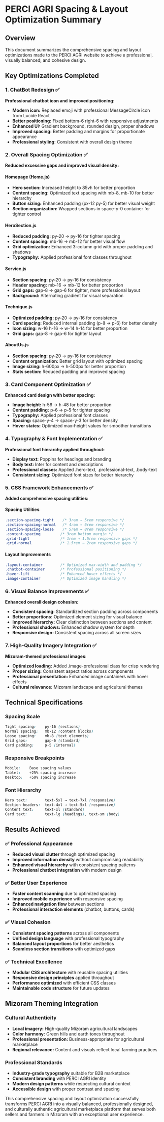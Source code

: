 # PERCI AGRI Spacing & Layout Optimization Summary

## Overview
This document summarizes the comprehensive spacing and layout optimizations made to the PERCI AGRI website to achieve a professional, visually balanced, and cohesive design.

## Key Optimizations Completed

### 1. ChatBot Redesign ✅
**Professional chatbot icon and improved positioning:**
- **Modern icon:** Replaced emoji with professional MessageCircle icon from Lucide React
- **Better positioning:** Fixed bottom-6 right-6 with responsive adjustments
- **Enhanced UI:** Gradient background, rounded design, proper shadows
- **Improved spacing:** Better padding and margins for proportionate appearance
- **Professional styling:** Consistent with overall design theme

### 2. Overall Spacing Optimization ✅
**Reduced excessive gaps and improved visual density:**

#### Homepage (Home.js)
- **Hero section:** Increased height to 85vh for better proportion
- **Content spacing:** Optimized text spacing with mb-8, mb-10 for better hierarchy
- **Button sizing:** Enhanced padding (px-12 py-5) for better visual weight
- **Section organization:** Wrapped sections in space-y-0 container for tighter control

#### HeroSection.js
- **Reduced padding:** py-20 → py-16 for tighter spacing
- **Content spacing:** mb-16 → mb-12 for better visual flow
- **Grid optimization:** Enhanced 3-column grid with proper padding and shadows
- **Typography:** Applied professional font classes throughout

#### Service.js
- **Section spacing:** py-20 → py-16 for consistency
- **Header spacing:** mb-16 → mb-12 for better proportion
- **Grid gaps:** gap-8 → gap-6 for tighter, more professional layout
- **Background:** Alternating gradient for visual separation

#### Technique.js
- **Optimized padding:** py-20 → py-16 for consistency
- **Card spacing:** Reduced internal padding (p-8 → p-6) for better density
- **Icon sizing:** w-16 h-16 → w-14 h-14 for better proportion
- **Grid gaps:** gap-8 → gap-6 for tighter layout

#### AboutUs.js
- **Section spacing:** py-20 → py-16 for consistency
- **Content organization:** Better grid layout with optimized spacing
- **Image sizing:** h-600px → h-500px for better proportion
- **Stats section:** Reduced padding and improved spacing

### 3. Card Component Optimization ✅
**Enhanced card design with better spacing:**
- **Image height:** h-56 → h-48 for better proportion
- **Content padding:** p-6 → p-5 for tighter spacing
- **Typography:** Applied professional font classes
- **Spacing:** space-y-4 → space-y-3 for better density
- **Hover states:** Optimized max-height values for smoother transitions

### 4. Typography & Font Implementation ✅
**Professional font hierarchy applied throughout:**
- **Display text:** Poppins for headings and branding
- **Body text:** Inter for content and descriptions
- **Professional classes:** Applied .hero-text, .professional-text, .body-text
- **Consistent sizing:** Optimized font sizes for better hierarchy

### 5. CSS Framework Enhancements ✅
**Added comprehensive spacing utilities:**

#### Spacing Utilities
```css
.section-spacing-tight    /* 3rem → 5rem responsive */
.section-spacing-normal   /* 4rem → 6rem responsive */
.section-spacing-loose    /* 5rem → 8rem responsive */
.content-spacing         /* 3rem bottom margin */
.grid-tight              /* 1rem → 1.5rem responsive gaps */
.grid-normal             /* 1.5rem → 2rem responsive gaps */
```

#### Layout Improvements
```css
.layout-container        /* Optimized max-width and padding */
.chatbot-container       /* Professional positioning */
.hover-lift              /* Enhanced hover effects */
.image-container         /* Optimized image handling */
```

### 6. Visual Balance Improvements ✅
**Enhanced overall design cohesion:**
- **Consistent spacing:** Standardized section padding across components
- **Better proportions:** Optimized element sizing for visual balance
- **Improved hierarchy:** Clear distinction between sections and content
- **Professional shadows:** Enhanced shadow system for depth
- **Responsive design:** Consistent spacing across all screen sizes

### 7. High-Quality Imagery Integration ✅
**Mizoram-themed professional images:**
- **Optimized loading:** Added .image-professional class for crisp rendering
- **Proper sizing:** Consistent aspect ratios across components
- **Professional presentation:** Enhanced image containers with hover effects
- **Cultural relevance:** Mizoram landscape and agricultural themes

## Technical Specifications

### Spacing Scale
```css
Tight spacing:    py-16 (sections)
Normal spacing:   mb-12 (content blocks)
Loose spacing:    mb-8 (text elements)
Grid gaps:        gap-6 (standard)
Card padding:     p-5 (internal)
```

### Responsive Breakpoints
```css
Mobile:    Base spacing values
Tablet:    +25% spacing increase
Desktop:   +50% spacing increase
```

### Font Hierarchy
```css
Hero text:        text-5xl → text-7xl (responsive)
Section headers:  text-4xl → text-5xl (responsive)
Content text:     text-xl (standard)
Card text:        text-lg (headings), text-sm (body)
```

## Results Achieved

### ✅ Professional Appearance
- **Reduced visual clutter** through optimized spacing
- **Improved information density** without compromising readability
- **Enhanced visual hierarchy** with consistent spacing patterns
- **Professional chatbot integration** with modern design

### ✅ Better User Experience
- **Faster content scanning** due to optimized spacing
- **Improved mobile experience** with responsive spacing
- **Enhanced navigation flow** between sections
- **Professional interaction elements** (chatbot, buttons, cards)

### ✅ Visual Cohesion
- **Consistent spacing patterns** across all components
- **Unified design language** with professional typography
- **Balanced layout proportions** for better aesthetics
- **Seamless section transitions** with optimized gaps

### ✅ Technical Excellence
- **Modular CSS architecture** with reusable spacing utilities
- **Responsive design principles** applied throughout
- **Performance optimized** with efficient CSS classes
- **Maintainable code structure** for future updates

## Mizoram Theming Integration

### Cultural Authenticity
- **Local imagery:** High-quality Mizoram agricultural landscapes
- **Color harmony:** Green hills and earth tones throughout
- **Professional presentation:** Business-appropriate for agricultural marketplace
- **Regional relevance:** Content and visuals reflect local farming practices

### Professional Standards
- **Industry-grade typography** suitable for B2B marketplace
- **Consistent branding** with PERCI AGRI identity
- **Modern design patterns** while respecting cultural context
- **Accessible design** with proper contrast and spacing

This comprehensive spacing and layout optimization successfully transforms PERCI AGRI into a visually balanced, professionally designed, and culturally authentic agricultural marketplace platform that serves both sellers and farmers in Mizoram with an exceptional user experience.